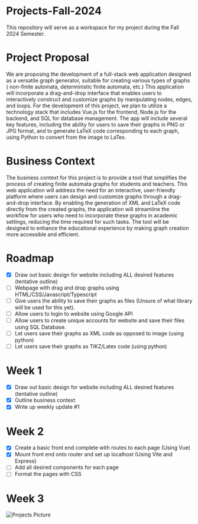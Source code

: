 # Projects-Fall-2024
This repository will serve as a workspace for my project during the Fall 2024 Semester.

# Project Proposal
We are proposing the development of a full-stack web application designed as a versatile
graph generator, suitable for creating various types of graphs ( non-finite automata, deterministic
finite automata, etc.) This application will incorporate a drag-and-drop interface that enables
users to interactively construct and customize graphs by manipulating nodes, edges, and loops.
For the development of this project, we plan to utilize a technology stack that includes Vue.js for
the frontend, Node.js for the backend, and SQL for database management. The app will include
several key features, including the ability for users to save their graphs in PNG or JPG format,
and to generate LaTeX code corresponding to each graph, using Python to convert from the
image to LaTex.

# Business Context
The business context for this project is to provide a tool that simplifies the process of creating finite automata graphs for students and teachers. This web application will address the need for an interactive, user-friendly platform where users can design and customize graphs through a drag-and-drop interface. By enabling the generation of XML and LaTeX code directly from the created graphs, the application will streamline the workflow for users who need to incorporate these graphs in academic settings, reducing the time required for such tasks. The tool will be designed to enhance the educational experience by making graph creation more accessible and efficient.

# Roadmap
  - [x] Draw out basic design for website including ALL desired features (tentative outline)
  - [ ] Webpage with drag and drop graphs using HTML/CSS/Javascript/Typescript
  - [ ] Give users the ability to save their graphs as files (Unsure of what library will be used for this yet).
  - [ ] Allow users to login to website using Google API
  - [ ] Allow users to create unique accounts for website and save their files using SQL Database.
  - [ ] Let users save their graphs as XML code as opposed to image (using python)
  - [ ] Let users save their graphs as TIKZ/Latex code (using python)

# Week 1
  - [x] Draw out basic design for website including ALL desired features (tentative outline)
  - [x] Outline business context
  - [x] Write up weekly update #1

# Week 2
- [x] Create a basic front end complete with routes to each page (Using Vue)
- [x] Mount front end onto router and set up localhost (Using Vite and Express)
- [ ] Add all desired components for each page
- [ ] Format the pages with CSS

# Week 3

   ![Projects Picture](https://github.com/user-attachments/assets/ccc29a96-9f2a-4e6e-8868-982152124248)
